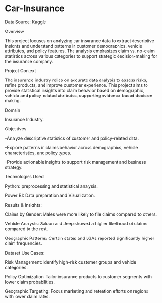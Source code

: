 # Car-Insurance

Data Source: Kaggle

Overview

This project focuses on analyzing car insurance data to extract descriptive insights and understand patterns in customer demographics, vehicle attributes, and policy features. The analysis emphasizes claim vs. no-claim statistics across various categories to support strategic decision-making for the insurance company.

Project Context

The insurance industry relies on accurate data analysis to assess risks, refine products, and improve customer experience. This project aims to provide statistical insights into claim behavior based on demographic, vehicle and policy-related attributes, supporting evidence-based decision-making.

Domain

Insurance Industry.

Objectives

-Analyze descriptive statistics of customer and policy-related data.

-Explore patterns in claims behavior across demographics, vehicle characteristics, and policy types.

-Provide actionable insights to support risk management and business strategy.

Technologies Used:

Python: preprocessing and statistical analysis.

Power BI: Data preparation and Visualization.

Results & Insights:

Claims by Gender: Males were more likely to file claims compared to others.

Vehicle Analysis: Saloon and Jeep showed a higher likelihood of claims compared to the rest.

Geographic Patterns: Certain states and LGAs reported significantly higher claim frequencies.

Dataset Use Cases:

Risk Management: Identify high-risk customer groups and vehicle categories.

Policy Optimization: Tailor insurance products to customer segments with lower claim probabilities.

Geographic Targeting: Focus marketing and retention efforts on regions with lower claim rates.
